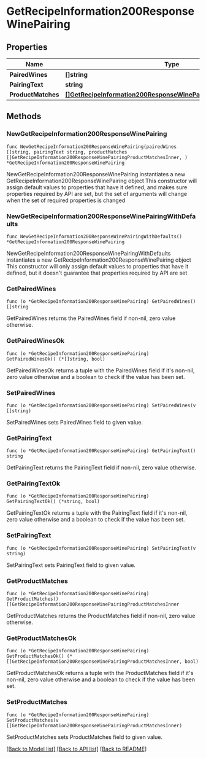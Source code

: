 # GetRecipeInformation200ResponseWinePairing

## Properties

Name | Type | Description | Notes
------------ | ------------- | ------------- | -------------
**PairedWines** | **[]string** |  | 
**PairingText** | **string** |  | 
**ProductMatches** | [**[]GetRecipeInformation200ResponseWinePairingProductMatchesInner**](GetRecipeInformation200ResponseWinePairingProductMatchesInner.md) |  | 

## Methods

### NewGetRecipeInformation200ResponseWinePairing

`func NewGetRecipeInformation200ResponseWinePairing(pairedWines []string, pairingText string, productMatches []GetRecipeInformation200ResponseWinePairingProductMatchesInner, ) *GetRecipeInformation200ResponseWinePairing`

NewGetRecipeInformation200ResponseWinePairing instantiates a new GetRecipeInformation200ResponseWinePairing object
This constructor will assign default values to properties that have it defined,
and makes sure properties required by API are set, but the set of arguments
will change when the set of required properties is changed

### NewGetRecipeInformation200ResponseWinePairingWithDefaults

`func NewGetRecipeInformation200ResponseWinePairingWithDefaults() *GetRecipeInformation200ResponseWinePairing`

NewGetRecipeInformation200ResponseWinePairingWithDefaults instantiates a new GetRecipeInformation200ResponseWinePairing object
This constructor will only assign default values to properties that have it defined,
but it doesn't guarantee that properties required by API are set

### GetPairedWines

`func (o *GetRecipeInformation200ResponseWinePairing) GetPairedWines() []string`

GetPairedWines returns the PairedWines field if non-nil, zero value otherwise.

### GetPairedWinesOk

`func (o *GetRecipeInformation200ResponseWinePairing) GetPairedWinesOk() (*[]string, bool)`

GetPairedWinesOk returns a tuple with the PairedWines field if it's non-nil, zero value otherwise
and a boolean to check if the value has been set.

### SetPairedWines

`func (o *GetRecipeInformation200ResponseWinePairing) SetPairedWines(v []string)`

SetPairedWines sets PairedWines field to given value.


### GetPairingText

`func (o *GetRecipeInformation200ResponseWinePairing) GetPairingText() string`

GetPairingText returns the PairingText field if non-nil, zero value otherwise.

### GetPairingTextOk

`func (o *GetRecipeInformation200ResponseWinePairing) GetPairingTextOk() (*string, bool)`

GetPairingTextOk returns a tuple with the PairingText field if it's non-nil, zero value otherwise
and a boolean to check if the value has been set.

### SetPairingText

`func (o *GetRecipeInformation200ResponseWinePairing) SetPairingText(v string)`

SetPairingText sets PairingText field to given value.


### GetProductMatches

`func (o *GetRecipeInformation200ResponseWinePairing) GetProductMatches() []GetRecipeInformation200ResponseWinePairingProductMatchesInner`

GetProductMatches returns the ProductMatches field if non-nil, zero value otherwise.

### GetProductMatchesOk

`func (o *GetRecipeInformation200ResponseWinePairing) GetProductMatchesOk() (*[]GetRecipeInformation200ResponseWinePairingProductMatchesInner, bool)`

GetProductMatchesOk returns a tuple with the ProductMatches field if it's non-nil, zero value otherwise
and a boolean to check if the value has been set.

### SetProductMatches

`func (o *GetRecipeInformation200ResponseWinePairing) SetProductMatches(v []GetRecipeInformation200ResponseWinePairingProductMatchesInner)`

SetProductMatches sets ProductMatches field to given value.



[[Back to Model list]](../README.md#documentation-for-models) [[Back to API list]](../README.md#documentation-for-api-endpoints) [[Back to README]](../README.md)


